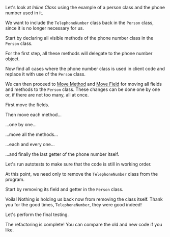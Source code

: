 Let's look at <i>Inline Class</i> using the example of a person class and the phone number used in it.

We want to include the <code>TelephoneNumber</code> class back in the <code>Person</code> class, since it is no longer necessary for us.

Start by declaring all visible methods of the phone number class in the <code>Person</code> class.

For the first step, all these methods will delegate to the phone number object.

Now find all cases where the phone number class is used in client code and replace it with use of the <code>Person</code> class.

We can then proceed to <a href="/move-method">Move Method</a> and <a href="/move-field">Move Field</a> for moving all fields and methods to the <code>Person</code> class. These changes can be done one by one or, if there are not too many, all at once.

First move the fields.

Then move each method…

…one by one…

…move all the methods…

…each and every one…

…and finally the last getter of the phone number itself.

Let's run autotests to make sure that the code is still in working order.

At this point, we need only to remove the <code>TelephoneNumber</code> class from the program.

Start by removing its field and getter in the <code>Person</code> class.

Voila! Nothing is holding us back now from removing the class itself. Thank you for the good times, <code>TelephoneNumber</code>, they were good indeed!

Let's perform the final testing.

The refactoring is complete! You can compare the old and new code if you like.